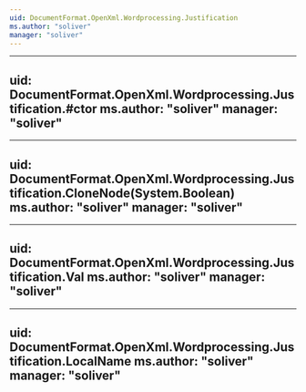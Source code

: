 ```yaml
---
uid: DocumentFormat.OpenXml.Wordprocessing.Justification
ms.author: "soliver"
manager: "soliver"
---
```


---
uid: DocumentFormat.OpenXml.Wordprocessing.Justification.#ctor
ms.author: "soliver"
manager: "soliver"
---

---
uid: DocumentFormat.OpenXml.Wordprocessing.Justification.CloneNode(System.Boolean)
ms.author: "soliver"
manager: "soliver"
---

---
uid: DocumentFormat.OpenXml.Wordprocessing.Justification.Val
ms.author: "soliver"
manager: "soliver"
---

---
uid: DocumentFormat.OpenXml.Wordprocessing.Justification.LocalName
ms.author: "soliver"
manager: "soliver"
---
